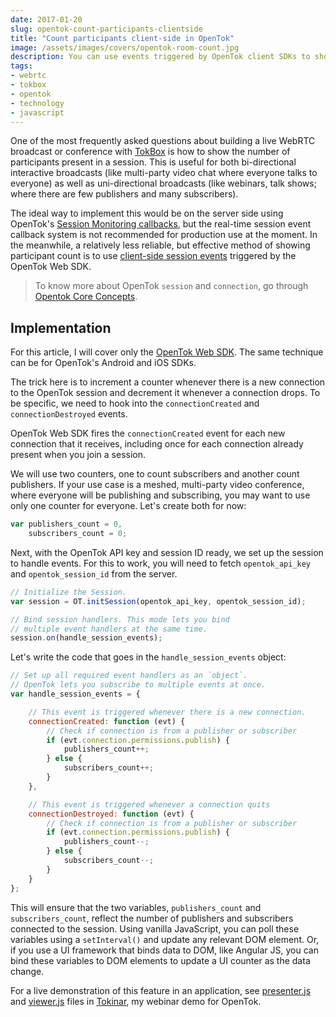 ```yaml
---
date: 2017-01-20
slug: opentok-count-participants-clientside
title: "Count participants client-side in OpenTok"
image: /assets/images/covers/opentok-room-count.jpg
description: You can use events triggered by OpenTok client SDKs to show the number of active participants in a multi-party WebRTC call running on TokBox, entirely on the client-side. Here is how.
tags:
- webrtc
- tokbox
- opentok
- technology
- javascript
---
```


One of the most frequently asked questions about building a live WebRTC broadcast or conference with [TokBox](https://tokbox.com) is how to show the number of participants present in a session. This is useful for both bi-directional interactive broadcasts (like multi-party video chat where everyone talks to everyone) as well as uni-directional broadcasts (like webinars, talk shows; where there are few publishers and many subscribers).

The ideal way to implement this would be on the server side using OpenTok's [Session Monitoring callbacks](https://tokbox.com/developer/guides/session-monitoring/), but the real-time session event callback system is not recommended for production use at the moment. In the meanwhile, a relatively less reliable, but effective method of showing participant count is to use [client-side session events](https://tokbox.com/developer/sdks/js/reference/Session.html#events) triggered by the OpenTok Web SDK.

> To know more about OpenTok `session` and `connection`, go through [Opentok Core Concepts](https://tokbox.com/developer/guides/core-concepts/).

## Implementation

<p class="note">For this article, I will cover only the <a href="https://tokbox.com/developer/sdks/js/">OpenTok Web SDK</a>. The same technique can be for OpenTok's Android and iOS SDKs.</p>

The trick here is to increment a counter whenever there is a new connection to the OpenTok session and decrement it whenever a connection drops. To be specific, we need to hook into the `connectionCreated` and `connectionDestroyed` events.

OpenTok Web SDK fires the `connectionCreated` event for each new connection that it receives, including once for each connection already present when you join a session.

We will use two counters, one to count subscribers and another count publishers. If your use case is a meshed, multi-party video conference, where everyone will be publishing and subscribing, you may want to use only one counter for everyone. Let's create both for now:

```javascript
var publishers_count = 0,
    subscribers_count = 0;
```

Next, with the OpenTok API key and session ID ready, we set up the session to handle events. For this to work, you will need to fetch `opentok_api_key` and `opentok_session_id` from the server.

```javascript
// Initialize the Session.
var session = OT.initSession(opentok_api_key, opentok_session_id);

// Bind session handlers. This mode lets you bind
// multiple event handlers at the same time.
session.on(handle_session_events);
```

Let's write the code that goes in the `handle_session_events` object:

```javascript
// Set up all required event handlers as an `object`.
// OpenTok lets you subscribe to multiple events at once.
var handle_session_events = {

    // This event is triggered whenever there is a new connection.
    connectionCreated: function (evt) {
        // Check if connection is from a publisher or subscriber
        if (evt.connection.permissions.publish) {
            publishers_count++;
        } else {
            subscribers_count++;
        }
    },

    // This event is triggered whenever a connection quits
    connectionDestroyed: function (evt) {
        // Check if connection is from a publisher or subscriber
        if (evt.connection.permissions.publish) {
            publishers_count--;
        } else {
            subscribers_count--;
        }
    }
};
```

This will ensure that the two variables, `publishers_count` and `subscribers_count`, reflect the number of publishers and subscribers connected to the session. Using vanilla JavaScript, you can poll these variables using a `setInterval()` and update any relevant DOM element. Or, if you use a UI framework that binds data to DOM, like Angular JS, you can bind these variables to DOM elements to update a UI counter as the data change.

For a live demonstration of this feature in an application, see [presenter.js](https://github.com/kaustavdm/tokinar/blob/master/assets/js/presenter.js) and [viewer.js](https://github.com/kaustavdm/tokinar/blob/master/assets/js/viewer.js) files in [Tokinar](https://github.com/kaustavdm/tokinar), my webinar demo for OpenTok.
